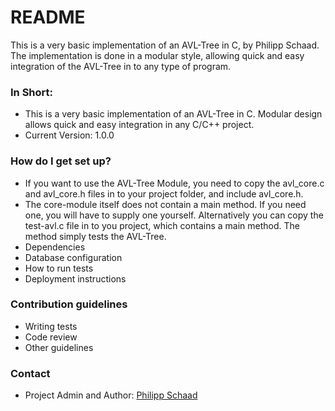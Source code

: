 # README #

This is a very basic implementation of an AVL-Tree in C, by Philipp Schaad. The implementation is done in a modular style, allowing quick and easy integration of the AVL-Tree in to any type of program.

### In Short: ###

* This is a very basic implementation of an AVL-Tree in C. Modular design allows quick and easy integration in any C/C++ project.
* Current Version: 1.0.0

### How do I get set up? ###

* If you want to use the AVL-Tree Module, you need to copy the avl_core.c and avl_core.h files in to your project folder, and include avl_core.h.
* The core-module itself does not contain a main method. If you need one, you will have to supply one yourself. Alternatively you can copy the test-avl.c file in to you project, which contains a main method. The method simply tests the AVL-Tree.
* Dependencies
* Database configuration
* How to run tests
* Deployment instructions

### Contribution guidelines ###

* Writing tests
* Code review
* Other guidelines

### Contact ###

* Project Admin and Author: [Philipp Schaad](mailto:philipp@schaadfamily.com)